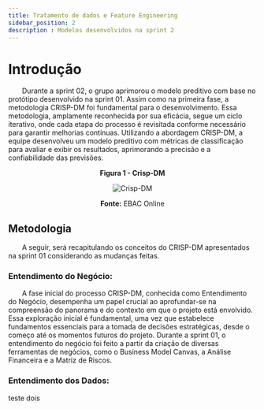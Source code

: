 ```yaml
---
title: Tratamento de dados e Feature Engineering
sidebar_position: 2
description : Modelos desenvolvidos na sprint 2
---
```


# Introdução

&emsp;&emsp;Durante a sprint 02, o grupo aprimorou o modelo preditivo com base no protótipo desenvolvido na sprint 01. Assim como na primeira fase, a metodologia CRISP-DM foi fundamental para o desenvolvimento. Essa metodologia, amplamente reconhecida por sua eficácia, segue um ciclo iterativo, onde cada etapa do processo é revisitada conforme necessário para garantir melhorias contínuas. Utilizando a abordagem CRISP-DM, a equipe desenvolveu um modelo preditivo com métricas de classificação para avaliar e exibir os resultados, aprimorando a precisão e a confiabilidade das previsões.

<p align="center"><b> Figura 1 - Crisp-DM</b></p>
<div align="center">
  <img src={require('../../../../static/img/crispEtapas.png').default} alt="Crisp-DM"/>
  <p><b>Fonte:</b> EBAC Online</p>
</div>

## Metodologia

&emsp;&emsp;A seguir, será recapitulando os conceitos do CRISP-DM apresentados na sprint 01 considerando as mudanças feitas.

### Entendimento do Negócio:
&emsp;&emsp;A fase inicial do processo CRISP-DM, conhecida como Entendimento do Negócio, desempenha um papel crucial ao aprofundar-se na compreensão do panorama e do contexto em que o projeto está envolvido. Essa exploração inicial é fundamental, uma vez que estabelece fundamentos essenciais para a tomada de decisões estratégicas, desde o começo até os momentos futuros do projeto. Durante a sprint 01, o entendimento do negócio foi feito a partir da criação de diversas ferramentas de negócios, como o Business Model Canvas, a Análise Financeira e a Matriz de Riscos.

### Entendimento dos Dados:

teste dois
